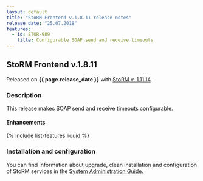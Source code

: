 ```yaml
---
layout: default
title: "StoRM Frontend v.1.8.11 release notes"
release_date: "25.07.2018"
features:
  - id: STOR-989
    title: Configurable SOAP send and receive timeouts
---
```


## StoRM Frontend v.1.8.11

Released on **{{ page.release_date }}** with [StoRM v. 1.11.14][release-notes].

### Description

This release makes SOAP send and receive timeouts configurable.

#### Enhancements

{% include list-features.liquid %}

### Installation and configuration

You can find information about upgrade, clean installation and configuration of
StoRM services in the [System Administration Guide][storm-sysadmin-guide].

[release-notes]: {{site.baseurl}}/release-notes/StoRM-v1.11.14.html
[storm-sysadmin-guide]: {{site.baseurl}}/documentation/sysadmin-guide/1.11.12
[recallinterface]: https://github.com/italiangrid/storm/tree/develop/src/main/java/it/grid/storm/tape/recalltable/resources
